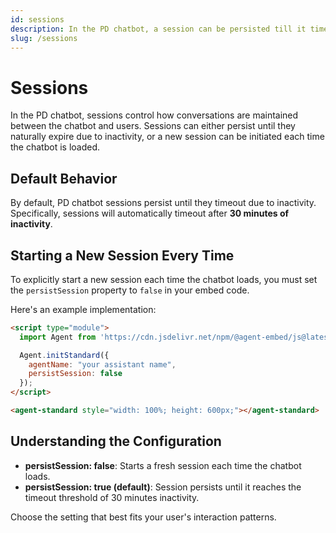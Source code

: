 ```yaml
---
id: sessions
description: In the PD chatbot, a session can be persisted till it times out or a new session can be started every time.
slug: /sessions
---
```


# Sessions
In the PD chatbot, sessions control how conversations are maintained between the chatbot and users. Sessions can either persist until they naturally expire due to inactivity, or a new session can be initiated each time the chatbot is loaded.

## Default Behavior

By default, PD chatbot sessions persist until they timeout due to inactivity. Specifically, sessions will automatically timeout after **30 minutes of inactivity**.

## Starting a New Session Every Time

To explicitly start a new session each time the chatbot loads, you must set the `persistSession` property to `false` in your embed code.

Here's an example implementation:

```html
<script type="module">
  import Agent from 'https://cdn.jsdelivr.net/npm/@agent-embed/js@latest/dist/web.js'

  Agent.initStandard({
    agentName: "your assistant name",
    persistSession: false
  });
</script>

<agent-standard style="width: 100%; height: 600px;"></agent-standard>
```

## Understanding the Configuration

- **persistSession: false**: Starts a fresh session each time the chatbot loads.
- **persistSession: true (default)**: Session persists until it reaches the timeout threshold of 30 minutes inactivity.

Choose the setting that best fits your user's interaction patterns.

